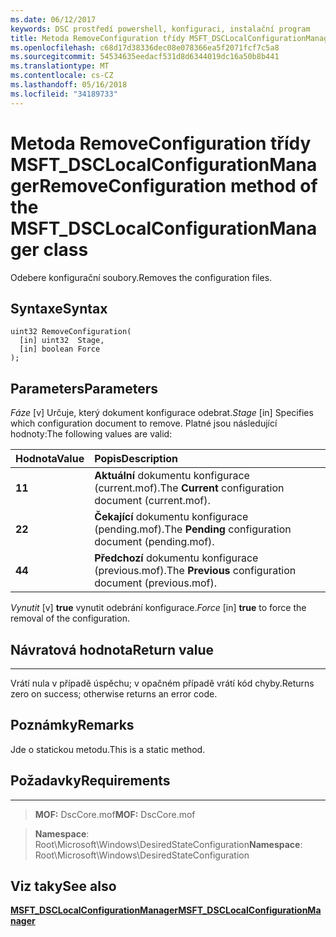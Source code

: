 ```yaml
---
ms.date: 06/12/2017
keywords: DSC prostředí powershell, konfiguraci, instalační program
title: Metoda RemoveConfiguration třídy MSFT_DSCLocalConfigurationManager
ms.openlocfilehash: c68d17d38336dec08e078366ea5f2071fcf7c5a8
ms.sourcegitcommit: 54534635eedacf531d8d6344019dc16a50b8b441
ms.translationtype: MT
ms.contentlocale: cs-CZ
ms.lasthandoff: 05/16/2018
ms.locfileid: "34189733"
---
```

# <a name="removeconfiguration-method-of-the-msftdsclocalconfigurationmanager-class"></a><span data-ttu-id="a2219-103">Metoda RemoveConfiguration třídy MSFT_DSCLocalConfigurationManager</span><span class="sxs-lookup"><span data-stu-id="a2219-103">RemoveConfiguration method of the MSFT_DSCLocalConfigurationManager class</span></span>

<span data-ttu-id="a2219-104">Odebere konfigurační soubory.</span><span class="sxs-lookup"><span data-stu-id="a2219-104">Removes the configuration files.</span></span>

<a name="syntax"></a><span data-ttu-id="a2219-105">Syntaxe</span><span class="sxs-lookup"><span data-stu-id="a2219-105">Syntax</span></span>
------

```mof
uint32 RemoveConfiguration(
  [in] uint32  Stage,
  [in] boolean Force
);
```

<a name="parameters"></a><span data-ttu-id="a2219-106">Parameters</span><span class="sxs-lookup"><span data-stu-id="a2219-106">Parameters</span></span>
----------

<span data-ttu-id="a2219-107">*Fáze* \[v\] Určuje, který dokument konfigurace odebrat.</span><span class="sxs-lookup"><span data-stu-id="a2219-107">*Stage* \[in\] Specifies which configuration document to remove.</span></span> <span data-ttu-id="a2219-108">Platné jsou následující hodnoty:</span><span class="sxs-lookup"><span data-stu-id="a2219-108">The following values are valid:</span></span>

|<span data-ttu-id="a2219-109">Hodnota</span><span class="sxs-lookup"><span data-stu-id="a2219-109">Value</span></span> |<span data-ttu-id="a2219-110">Popis</span><span class="sxs-lookup"><span data-stu-id="a2219-110">Description</span></span> |
|:--- |:---|
|<span data-ttu-id="a2219-111">**1**</span><span class="sxs-lookup"><span data-stu-id="a2219-111">**1**</span></span> | <span data-ttu-id="a2219-112">**Aktuální** dokumentu konfigurace (current.mof).</span><span class="sxs-lookup"><span data-stu-id="a2219-112">The **Current** configuration document (current.mof).</span></span> |
|<span data-ttu-id="a2219-113">**2**</span><span class="sxs-lookup"><span data-stu-id="a2219-113">**2**</span></span> | <span data-ttu-id="a2219-114">**Čekající** dokumentu konfigurace (pending.mof).</span><span class="sxs-lookup"><span data-stu-id="a2219-114">The **Pending** configuration document (pending.mof).</span></span>  |
|<span data-ttu-id="a2219-115">**4**</span><span class="sxs-lookup"><span data-stu-id="a2219-115">**4**</span></span> | <span data-ttu-id="a2219-116">**Předchozí** dokumentu konfigurace (previous.mof).</span><span class="sxs-lookup"><span data-stu-id="a2219-116">The **Previous** configuration document (previous.mof).</span></span> |

<span data-ttu-id="a2219-117">*Vynutit* \[v\] **true** vynutit odebrání konfigurace.</span><span class="sxs-lookup"><span data-stu-id="a2219-117">*Force* \[in\] **true** to force the removal of the configuration.</span></span>

## <a name="return-value"></a><span data-ttu-id="a2219-118">Návratová hodnota</span><span class="sxs-lookup"><span data-stu-id="a2219-118">Return value</span></span>
------------

<span data-ttu-id="a2219-119">Vrátí nula v případě úspěchu; v opačném případě vrátí kód chyby.</span><span class="sxs-lookup"><span data-stu-id="a2219-119">Returns zero on success; otherwise returns an error code.</span></span>

## <a name="remarks"></a><span data-ttu-id="a2219-120">Poznámky</span><span class="sxs-lookup"><span data-stu-id="a2219-120">Remarks</span></span>

<span data-ttu-id="a2219-121">Jde o statickou metodu.</span><span class="sxs-lookup"><span data-stu-id="a2219-121">This is a static method.</span></span>

## <a name="requirements"></a><span data-ttu-id="a2219-122">Požadavky</span><span class="sxs-lookup"><span data-stu-id="a2219-122">Requirements</span></span>
------------
><span data-ttu-id="a2219-123">**MOF:** DscCore.mof</span><span class="sxs-lookup"><span data-stu-id="a2219-123">**MOF:** DscCore.mof</span></span>

><span data-ttu-id="a2219-124">**Namespace**: Root\Microsoft\Windows\DesiredStateConfiguration</span><span class="sxs-lookup"><span data-stu-id="a2219-124">**Namespace**: Root\Microsoft\Windows\DesiredStateConfiguration</span></span>


## <a name="see-also"></a><span data-ttu-id="a2219-125">Viz taky</span><span class="sxs-lookup"><span data-stu-id="a2219-125">See also</span></span>


[<span data-ttu-id="a2219-126">**MSFT_DSCLocalConfigurationManager**</span><span class="sxs-lookup"><span data-stu-id="a2219-126">**MSFT_DSCLocalConfigurationManager**</span></span>](msft-dsclocalconfigurationmanager.md)
